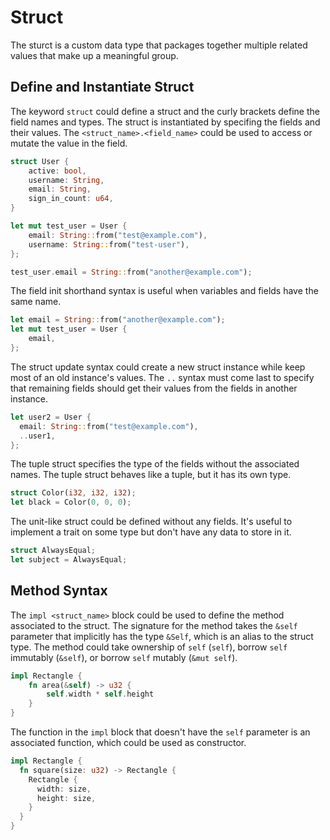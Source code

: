 # Struct

The sturct is a custom data type that packages together multiple related values that make up a meaningful group.

## Define and Instantiate Struct

The keyword `struct` could define a struct and the curly brackets define the field names and types. The struct is instantiated by specifing the fields and their values. The `<struct_name>.<field_name>` could be used to access or mutate the value in the field.

```rs
struct User {
    active: bool,
    username: String,
    email: String,
    sign_in_count: u64,
}

let mut test_user = User {
    email: String::from("test@example.com"),
    username: String::from("test-user"),
};

test_user.email = String::from("another@example.com");
```

The field init shorthand syntax is useful when variables and fields have the same name.

```rs
let email = String::from("another@example.com");
let mut test_user = User {
    email,
};
```

The struct update syntax could create a new struct instance while keep most of an old instance's values. The `..` syntax must come last to specify that remaining fields should get their values from the fields in another instance.

```rs
let user2 = User {
  email: String::from("test@example.com"),
  ..user1,
};
```

The tuple struct specifies the type of the fields without the associated names. The tuple struct behaves like a tuple, but it has its own type.

```rs
struct Color(i32, i32, i32);
let black = Color(0, 0, 0);
```

The unit-like struct could be defined without any fields. It's useful to implement a trait on some type but don't have any data to store in it.

```rs
struct AlwaysEqual;
let subject = AlwaysEqual;
```

## Method Syntax

The `impl <struct_name>` block could be used to define the method associated to the struct. The signature for the method takes the `&self` parameter that implicitly has the type `&Self`, which is an alias to the struct type. The method could take ownership of `self` (`self`), borrow `self` immutably (`&self`), or borrow `self` mutably (`&mut self`).

```rs
impl Rectangle {
    fn area(&self) -> u32 {
        self.width * self.height
    }
}
```

The function in the `impl` block that doesn't have the `self` parameter is an associated function, which could be used as constructor.

```rs
impl Rectangle {
  fn square(size: u32) -> Rectangle {
    Rectangle {
      width: size,
      height: size,
    }
  }
}
```
